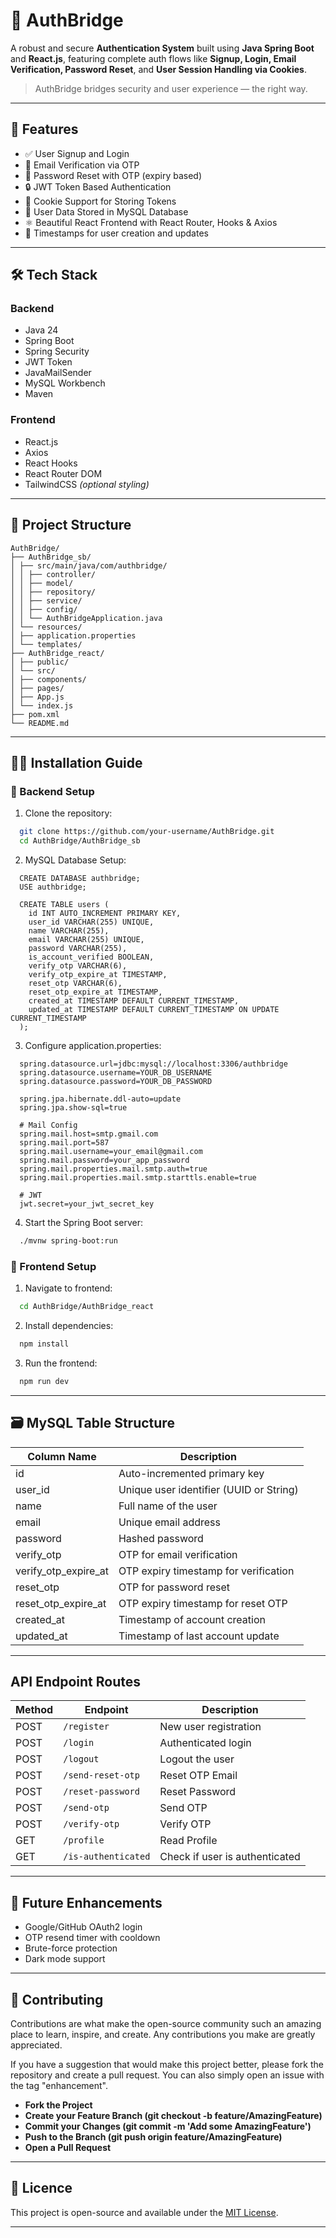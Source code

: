 # 🔐 AuthBridge

A robust and secure **Authentication System** built using **Java Spring Boot** and **React.js**, featuring complete auth flows like **Signup, Login, Email Verification, Password Reset**, and **User Session Handling via Cookies**.

> AuthBridge bridges security and user experience — the right way.

---

## 🚀 Features

- ✅ User Signup and Login
- 📧 Email Verification via OTP
- 🔑 Password Reset with OTP (expiry based)
- 🔒 JWT Token Based Authentication
- 🍪 Cookie Support for Storing Tokens
- 🧾 User Data Stored in MySQL Database
- ⚛️ Beautiful React Frontend with React Router, Hooks & Axios
- 📅 Timestamps for user creation and updates

---

## 🛠️ Tech Stack

### Backend
- Java 24
- Spring Boot
- Spring Security
- JWT Token
- JavaMailSender
- MySQL Workbench
- Maven

### Frontend
- React.js
- Axios
- React Hooks
- React Router DOM
- TailwindCSS *(optional styling)*

---

## 📁 Project Structure
```
AuthBridge/
├── AuthBridge_sb/
│ ├── src/main/java/com/authbridge/
│ │ ├── controller/
│ │ ├── model/
│ │ ├── repository/
│ │ ├── service/
│ │ ├── config/
│ │ └── AuthBridgeApplication.java
│ └── resources/
│ ├── application.properties
│ └── templates/
├── AuthBridge_react/
│ ├── public/
│ └── src/
│ ├── components/
│ ├── pages/
│ ├── App.js
│ └── index.js
├── pom.xml
└── README.md
```

---

## 🧑‍💻 Installation Guide

### 🔧 Backend Setup

1. Clone the repository:
```bash
  git clone https://github.com/your-username/AuthBridge.git
  cd AuthBridge/AuthBridge_sb
```

2. MySQL Database Setup:
```
  CREATE DATABASE authbridge;
  USE authbridge;
  
  CREATE TABLE users (
    id INT AUTO_INCREMENT PRIMARY KEY,
    user_id VARCHAR(255) UNIQUE,
    name VARCHAR(255),
    email VARCHAR(255) UNIQUE,
    password VARCHAR(255),
    is_account_verified BOOLEAN,
    verify_otp VARCHAR(6),
    verify_otp_expire_at TIMESTAMP,
    reset_otp VARCHAR(6),
    reset_otp_expire_at TIMESTAMP,
    created_at TIMESTAMP DEFAULT CURRENT_TIMESTAMP,
    updated_at TIMESTAMP DEFAULT CURRENT_TIMESTAMP ON UPDATE CURRENT_TIMESTAMP
  );
```

3. Configure application.properties:
```
  spring.datasource.url=jdbc:mysql://localhost:3306/authbridge
  spring.datasource.username=YOUR_DB_USERNAME
  spring.datasource.password=YOUR_DB_PASSWORD
  
  spring.jpa.hibernate.ddl-auto=update
  spring.jpa.show-sql=true
  
  # Mail Config
  spring.mail.host=smtp.gmail.com
  spring.mail.port=587
  spring.mail.username=your_email@gmail.com
  spring.mail.password=your_app_password
  spring.mail.properties.mail.smtp.auth=true
  spring.mail.properties.mail.smtp.starttls.enable=true
  
  # JWT
  jwt.secret=your_jwt_secret_key
```

4. Start the Spring Boot server:
```bash
  ./mvnw spring-boot:run
```

### 🎨 Frontend Setup

1. Navigate to frontend:
```bash
  cd AuthBridge/AuthBridge_react
```
2. Install dependencies:
```bash
  npm install
```
3. Run the frontend:
```bash
  npm run dev
```

---

## 🗃️ MySQL Table Structure

| Column Name                | Description              |
|----------------------------|--------------------------|
| id                         | Auto-incremented primary key             |
| user_id                    | Unique user identifier (UUID or String)        |
| name                       | Full name of the user     |
| email                      | Unique email address      |
| password                   | Hashed password |
| verify_otp                 | OTP for email verification |
| verify_otp_expire_at       | OTP expiry timestamp for verification |
| reset_otp                  | OTP for password reset |
| reset_otp_expire_at        | OTP expiry timestamp for reset OTP |
| created_at                 | Timestamp of account creation |
| updated_at                 | Timestamp of last account update |

---

## API Endpoint Routes

| Method | Endpoint  | Description              |
|--------|-----------|--------------------------|
| POST   | `/register`   | New user registration             |
| POST   | `/login`    | Authenticated login              |
| POST   | `/logout`    | Logout the user              |
| POST   | `/send-reset-otp`    | Reset OTP Email              |
| POST   | `/reset-password`    | Reset Password              |
| POST   | `/send-otp`    | Send OTP              |
| POST   | `/verify-otp`    | Verify OTP             |
| GET    | `/profile`    | Read Profile      |
| GET    | `/is-authenticated`   | Check if user is authenticated  |

---

## 🧠 Future Enhancements
  - Google/GitHub OAuth2 login
  - OTP resend timer with cooldown
  - Brute-force protection
  - Dark mode support

---

## 🤝 Contributing

Contributions are what make the open-source community such an amazing place to learn, inspire, and create. Any contributions you make are greatly appreciated.

If you have a suggestion that would make this project better, please fork the repository and create a pull request. You can also simply open an issue with the tag "enhancement".

- **Fork the Project**
- **Create your Feature Branch (git checkout -b feature/AmazingFeature)**
- **Commit your Changes (git commit -m 'Add some AmazingFeature')**
- **Push to the Branch (git push origin feature/AmazingFeature)**
- **Open a Pull Request**

---

## 📜 Licence

This project is open-source and available under the [MIT License](LICENSE).

----
